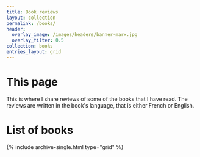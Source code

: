 ```yaml
---
title: Book reviews
layout: collection
permalink: /books/
header:
  overlay_image: /images/headers/banner-marx.jpg
  overlay_filter: 0.5
collection: books
entries_layout: grid
---
```


# This page

This is where I share reviews of some of the books that I have read. The reviews are written in the book's language, that is either French or English.

# List of books
{% include archive-single.html type="grid" %}
